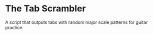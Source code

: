 # The Tab Scrambler
A script that outputs tabs with random major scale patterns for guitar practice.
